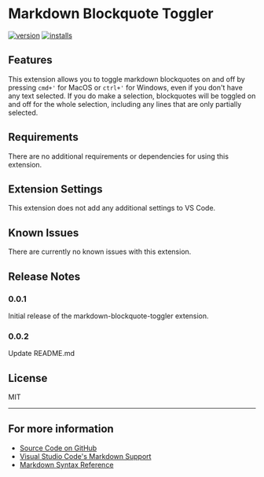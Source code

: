# Markdown Blockquote Toggler

[![version](https://img.shields.io/vscode-marketplace/v/EliYing.markdown-blockquote-toggler.svg?style=flat-square&label=vscode%20marketplace)](https://marketplace.visualstudio.com/items?itemName=EliYing.markdown-blockquote-toggler)
[![installs](https://img.shields.io/vscode-marketplace/d/EliYing.markdown-blockquote-toggler.svg?style=flat-square)](https://marketplace.visualstudio.com/items?itemName=EliYing.markdown-blockquote-toggler)

## Features

This extension allows you to toggle markdown blockquotes on and off by pressing `cmd+'` for MacOS or `ctrl+'` for Windows, even if you don't have any text selected. If you do make a selection, blockquotes will be toggled on and off for the whole selection, including any lines that are only partially selected.

## Requirements

There are no additional requirements or dependencies for using this extension.

## Extension Settings

This extension does not add any additional settings to VS Code.

## Known Issues

There are currently no known issues with this extension.

## Release Notes

### 0.0.1

Initial release of the markdown-blockquote-toggler extension.

### 0.0.2

Update README.md

## License

MIT

---

## For more information

- [Source Code on GitHub](https://github.com/ellisy0/markdown-blockquote-toggler)
- [Visual Studio Code's Markdown Support](http://code.visualstudio.com/docs/languages/markdown)
- [Markdown Syntax Reference](https://help.github.com/articles/markdown-basics/)